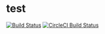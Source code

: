 # test
[![Build Status](https://travis-ci.org/travis-ci/travis-web.svg?branch=master)](https://travis-ci.org/travis-ci/travis-web)
[![CircleCI Build Status](https://circleci.com/gh/Weadf/test.svg?style=shield)](https://circleci.com/gh/Weadf/test)
